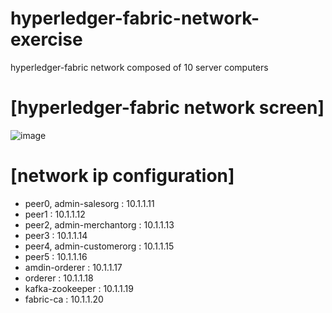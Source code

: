 # hyperledger-fabric-network-exercise
hyperledger-fabric network composed of 10 server computers

# [hyperledger-fabric network screen] 
![image](https://user-images.githubusercontent.com/24874209/76379022-50313a80-6392-11ea-87b1-7ec1d4b536a0.png)

# [network ip configuration]

* peer0, admin-salesorg : 10.1.1.11
* peer1 : 10.1.1.12
* peer2, admin-merchantorg : 10.1.1.13
* peer3 : 10.1.1.14
* peer4, admin-customerorg : 10.1.1.15
* peer5 : 10.1.1.16
* amdin-orderer : 10.1.1.17
* orderer : 10.1.1.18
* kafka-zookeeper : 10.1.1.19
* fabric-ca : 10.1.1.20
